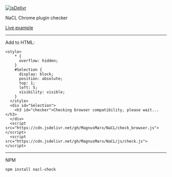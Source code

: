 [![jsDelivr](https://data.jsdelivr.com/v1.0.0/package/gh/nacl/badge)](https://www.jsdelivr.com/package/gh/nacl)

NaCL Chrome plugin checker

<a href='https://adamtrex.azurewebsites.net/programs/games/Funky%20Karts/index.html'>Live example</a>

<hr>

Add to HTML:

```
<style>
    * {
      overflow: hidden;
    }
    #Selection {
      display: block;
      position: absolute;
      top: 1;
      left: 5;
      visibility: visible;
    }
  </style>
  <div id="Selection">
    <h3 id="checker">Checking browser compatibility, please wait...</h3>
  </div>
  <script src="https://cdn.jsdelivr.net/gh/MagnusMarx/NaCL/check_browser.js"></script>
  <script src="https://cdn.jsdelivr.net/gh/MagnusMarx/NaCL/js/check.js"></script>
  ```

<hr>

NPM

```
npm install nacl-check
```
